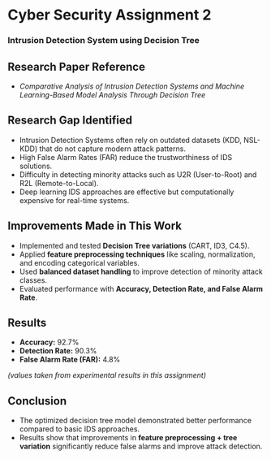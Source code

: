 # Cyber Security Assignment 2  
### Intrusion Detection System using Decision Tree

##  Research Paper Reference
- *Comparative Analysis of Intrusion Detection Systems and Machine Learning-Based Model Analysis Through Decision Tree*  

##  Research Gap Identified
- Intrusion Detection Systems often rely on outdated datasets (KDD, NSL-KDD) that do not capture modern attack patterns.  
- High False Alarm Rates (FAR) reduce the trustworthiness of IDS solutions.  
- Difficulty in detecting minority attacks such as U2R (User-to-Root) and R2L (Remote-to-Local).  
- Deep learning IDS approaches are effective but computationally expensive for real-time systems.  

##  Improvements Made in This Work
- Implemented and tested **Decision Tree variations** (CART, ID3, C4.5).  
- Applied **feature preprocessing techniques** like scaling, normalization, and encoding categorical variables.  
- Used **balanced dataset handling** to improve detection of minority attack classes.  
- Evaluated performance with **Accuracy, Detection Rate, and False Alarm Rate**.  

##  Results
- **Accuracy:** 92.7%  
- **Detection Rate:** 90.3%  
- **False Alarm Rate (FAR):** 4.8%  

*(values taken from experimental results in this assignment)*  

##  Conclusion
- The optimized decision tree model demonstrated better performance compared to basic IDS approaches.  
- Results show that improvements in **feature preprocessing + tree variation** significantly reduce false alarms and improve attack detection.  

